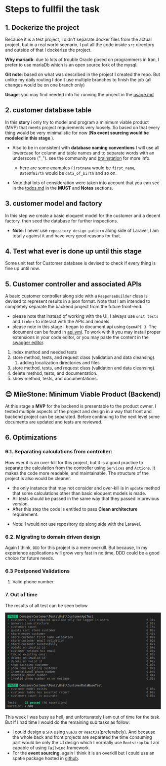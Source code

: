 # Steps to fullfil the task

## 1. Dockerize the project 
Because it is a test project, I didn't separate docker files from the actual project, but in a real world scenario, I put all the code inside ```src``` directory and outside of that I dockerize the project. 

**Why mariadb**: due to lots of trouble Oracle posed on programmers in Iran, I prefer to use mariaDb which is an open source fork of the mysql. 

**Git note**: based on what was described in the project I created the repo. But unlike my daily routing I don't use multiple branches to finish the job (all changes would be on one branch only)

**Usage**: you may find needed info for running the project in the [usage.md](./usage.md)


## 2. customer database table
In this **story** i only try to model and program a minimum viable product (MVP) that meets project requirements very loosely. So based on that every thing would be very minimalistic for now (**No event sourcing would be modeled in this stage** ).

- Also to be in consistent with **database naming conventions** I will use all lowercase for column and table names and to separate words with an underscore ("_"). see the community and [brainstation](https://brainstation.io/learn/sql/naming-conventions) for more info. 
  - here are some examples ```Firstname``` would be ```first_name```, ```DateOfBirth``` would be ```data_of_birth``` and so on. 

- Note that lots of consideration were taken into account that you can see in the [todos.md](./todos.md) in the **MUST** and **Notes** sections.


## 3. customer model and factory
In this step we create a basic eloquent model for the customer and a decent factory. then seed the database for further inspections. 
- **Note**: I never use ```repository design pattern``` along side of Laravel, I am totally against it and have very good reasons for that. 

## 4. Test what ever is done up until this stage
Some unit test for Customer database is devised to check if every thing is fine up until now. 

## 5. Customer controller and associated APIs
A basic customer controller along side with a ```ResponseBuilder``` class is devised to represent results in a json format. Note that I am intended to completely separate the backend project from the future front-end.
* please note that instead of working with the UI, I always use ```unit tests``` and ```tinker``` to interact with the APIs and models.
* please note in this stage I began to document api using ```OpenAPI 3```. The document can be found in [api.yml](./api.yml). To work with it you may install proper extensions in your code editor, or you may paste the content in the [swagger editor](https://editor.swagger.io/).

1. index method and needed tests
2. store method, tests, and request class (validation and data cleansing).
   1. adding localization directories and files
3. store method, tests, and request class (validation and data cleansing).
4. delete method, tests, and documentation.
5. show method, tests, and documentations. 

## **😊 MileStone**: Minimum Viable Product (Backend)
At this stage a **MVP** for the backend is presentable to the product owner. I tested multiple aspects of the project and design in a way that front and backend project can be separated. Before continuing to the next level some documents are updated and tests are reviewed.

## 6. Optimizations

### 6.1. Separating calculations from controller: 
How ever it is an over-kill for this project, but it is a good practice to separate the calculation from the controller using ```Services``` and ```Actions```. It makes the code more readable, and maintainable. The structure of the project is also would be cleaner.
- the only instance that may not consider and over-kill is in ```update``` method that some calculations other than basic eloquent models is made. 
- All tests should be passed in the same way that they passed in previous version.
- After this step the code is entitled to pass **Clean architecture** requirement.

* Note: I would not use repository dp along side with the Laravel. 

### 6.2. Migrating to domain driven design
Again I think, ```DDD``` for this project is a mere overkill. But because, In my experience applications will grow very fast in no time, DDD could be a good choice for future needs. 

### 6.3 Postponed Validations
1. Valid phone number


### 7. Out of time
The results of all test can be seen below

![](./test_results.png)

This week I was busy as hell, and unfortunately I am out of time for the task. But If I had time I would do the remaining sub tasks as follow:
- I could design a ```SPA``` using ```VueJs``` or ```ReactJs```(preferabely). And because the whole back and front projects are separated the time consuming part would be only the UI design which I normally use ```Bootstrap``` bu I am capable of using ```Tailwind``` framework.
- For the **event sourcing**, again I think it is an overkill but I could use an spatie package hosted in [github](https://github.com/spatie/laravel-event-sourcing). 

